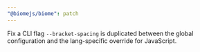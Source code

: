 ```yaml
---
"@biomejs/biome": patch
---
```


Fix a CLI flag `--bracket-spacing` is duplicated between the global configuration and the lang-specific override for JavaScript.
